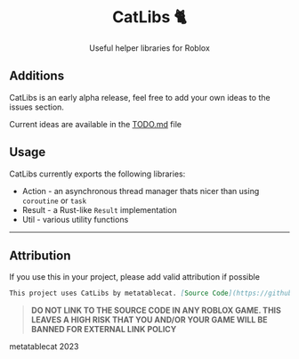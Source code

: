 <div align=center>
<h1>CatLibs 🐈</h1>
<p>Useful helper libraries for Roblox</p>
</div>

## Additions

CatLibs is an early alpha release, feel free to add your own ideas to the issues section.

Current ideas are available in the [TODO.md](TODO.md) file

## Usage
CatLibs currently exports the following libraries:
* Action - an asynchronous thread manager thats nicer than using `coroutine` or `task`
* Result - a Rust-like `Result` implementation
* Util - various utility functions

---

## Attribution

If you use this in your project, please add valid attribution if possible

```md
This project uses CatLibs by metatablecat. [Source Code](https://github.com/tfilteredc/catlibs)
```

> **DO NOT LINK TO THE SOURCE CODE IN ANY ROBLOX GAME. THIS LEAVES A HIGH RISK THAT YOU AND/OR YOUR GAME WILL BE BANNED FOR EXTERNAL LINK POLICY**

metatablecat 2023
